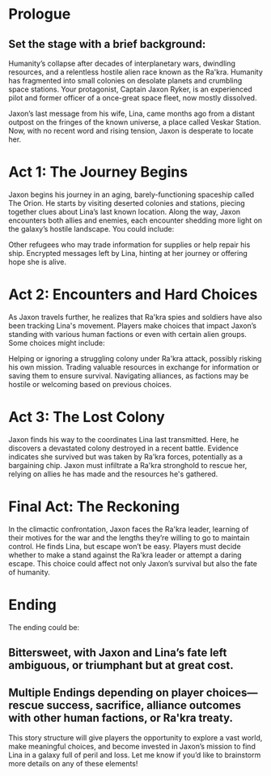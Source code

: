 # Prologue
## Set the stage with a brief background: 
Humanity’s collapse after decades of interplanetary wars, dwindling resources, and a relentless hostile alien race known as the Ra'kra. Humanity has fragmented into small colonies on desolate planets and crumbling space stations. Your protagonist, Captain Jaxon Ryker, is an experienced pilot and former officer of a once-great space fleet, now mostly dissolved.

Jaxon’s last message from his wife, Lina, came months ago from a distant outpost on the fringes of the known universe, a place called Veskar Station. Now, with no recent word and rising tension, Jaxon is desperate to locate her.

#  Act 1: The Journey Begins
Jaxon begins his journey in an aging, barely-functioning spaceship called The Orion. He starts by visiting deserted colonies and stations, piecing together clues about Lina’s last known location. Along the way, Jaxon encounters both allies and enemies, each encounter shedding more light on the galaxy’s hostile landscape. You could include:

Other refugees who may trade information for supplies or help repair his ship.
Encrypted messages left by Lina, hinting at her journey or offering hope she is alive.

# Act 2: Encounters and Hard Choices
As Jaxon travels further, he realizes that Ra'kra spies and soldiers have also been tracking Lina's movement. Players make choices that impact Jaxon’s standing with various human factions or even with certain alien groups. Some choices might include:

Helping or ignoring a struggling colony under Ra'kra attack, possibly risking his own mission.
Trading valuable resources in exchange for information or saving them to ensure survival.
Navigating alliances, as factions may be hostile or welcoming based on previous choices.

# Act 3: The Lost Colony
Jaxon finds his way to the coordinates Lina last transmitted. Here, he discovers a devastated colony destroyed in a recent battle. Evidence indicates she survived but was taken by Ra'kra forces, potentially as a bargaining chip. Jaxon must infiltrate a Ra'kra stronghold to rescue her, relying on allies he has made and the resources he's gathered.

# Final Act: The Reckoning
In the climactic confrontation, Jaxon faces the Ra'kra leader, learning of their motives for the war and the lengths they’re willing to go to maintain control. He finds Lina, but escape won’t be easy. Players must decide whether to make a stand against the Ra'kra leader or attempt a daring escape. This choice could affect not only Jaxon’s survival but also the fate of humanity.

# Ending
The ending could be:

## Bittersweet, with Jaxon and Lina’s fate left ambiguous, or triumphant but at great cost.
## Multiple Endings depending on player choices—rescue success, sacrifice, alliance outcomes with other human factions, or Ra'kra treaty.
This story structure will give players the opportunity to explore a vast world, make meaningful choices, and become invested in Jaxon’s mission to find Lina in a galaxy full of peril and loss. Let me know if you’d like to brainstorm more details on any of these elements!